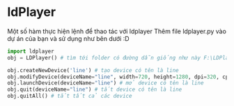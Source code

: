 # ldPlayer
Một số hàm thực hiện lệnh để thao tác với ldplayer
Thêm file ldplayer.py vào dự án của bạn và sử dụng như bên dưới :D

```python
import ldplayer
obj = LDPlayer() # tìm tới folder có đường dẫn giống như này F:\LDPlayer\LDPlayer9 và set vào envrionment variable hoặc truyền vào hàm __init__

obj.createNewDevice('line') # tạo device có tên là line 
obj.modifyDevice(deviceName="line", width=720, height=1280, dpi=320, cpu=2, memory=2048) # sửa device có tên là line
obj.launchDevice(deviceName="line") # mở device có tên là line
obj.quit(deviceName="line") # tắt device có tên là line
obj.quitAll() # tắt tất cả các device
```
